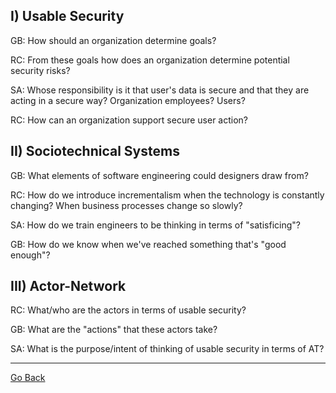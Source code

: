 ## I) Usable Security

GB: How should an organization determine goals?

RC: From these goals how does an organization determine potential security risks?

SA: Whose responsibility is it that user's data is secure and that they are acting in a secure way? Organization employees? Users?

RC: How can an organization support secure user action?

## II) Sociotechnical Systems

GB: What elements of software engineering could designers draw from?

RC: How do we introduce incrementalism when the technology is constantly changing? When business processes change so slowly?

SA: How do we train engineers to be thinking in terms of "satisficing"? 

GB: How do we know when we've reached something that's "good enough"?

## III) Actor-Network

RC: What/who are the actors in terms of usable security?

GB: What are the "actions" that these actors take?

SA: What is the purpose/intent of thinking of usable security in terms of AT?


---

[Go Back](https://cosbeyr.github.io/Data-Dilemmas/)
